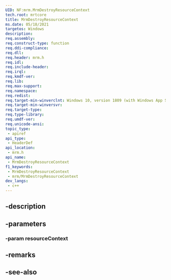 ```yaml
---
UID: NF:mrm.MrmDestroyResourceContext
tech.root: mrtcore 
title: MrmDestroyResourceContext
ms.date: 05/18/2021 
targetos: Windows
description: 
req.assembly: 
req.construct-type: function
req.ddi-compliance: 
req.dll: 
req.header: mrm.h
req.idl: 
req.include-header: 
req.irql: 
req.kmdf-ver: 
req.lib: 
req.max-support: 
req.namespace: 
req.redist: 
req.target-min-winverclnt: Windows 10, version 1809 (with Windows App SDK 0.5 or later) 
req.target-min-winversvr: 
req.target-type: 
req.type-library: 
req.umdf-ver: 
req.unicode-ansi: 
topic_type:
 - apiref
api_type:
 - HeaderDef
api_location:
 - mrm.h
api_name:
 - MrmDestroyResourceContext
f1_keywords:
 - MrmDestroyResourceContext
 - mrm/MrmDestroyResourceContext
dev_langs:
 - c++
---
```


## -description

## -parameters

### -param resourceContext

## -remarks

## -see-also

